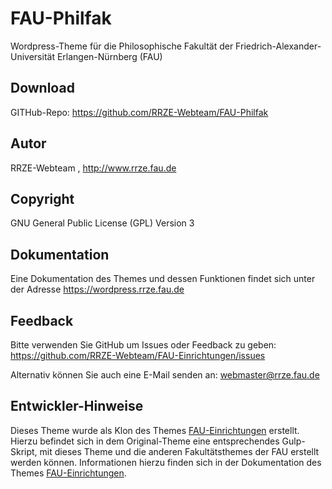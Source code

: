 # FAU-Philfak

Wordpress-Theme für die Philosophische Fakultät der Friedrich-Alexander-Universität Erlangen-Nürnberg (FAU)


## Download 

GITHub-Repo: https://github.com/RRZE-Webteam/FAU-Philfak


## Autor 
RRZE-Webteam , http://www.rrze.fau.de

## Copyright

GNU General Public License (GPL) Version 3

## Dokumentation

Eine Dokumentation des Themes und dessen Funktionen findet sich unter der Adresse
https://wordpress.rrze.fau.de  

## Feedback

Bitte verwenden Sie GitHub um Issues oder Feedback zu geben:
 https://github.com/RRZE-Webteam/FAU-Einrichtungen/issues

Alternativ können Sie auch eine E-Mail senden an: 
 webmaster@rrze.fau.de


## Entwickler-Hinweise

Dieses Theme wurde als Klon des Themes [FAU-Einrichtungen](https://github.com/RRZE-Webteam/FAU-Einrichtungen/) erstellt.
Hierzu befindet sich in dem Original-Theme eine entsprechendes Gulp-Skript, mit dieses Theme und die anderen Fakultätsthemes der FAU erstellt werden können.
Informationen hierzu finden sich in der Dokumentation des Themes [FAU-Einrichtungen](https://github.com/RRZE-Webteam/FAU-Einrichtungen/).


